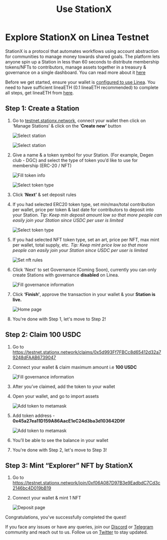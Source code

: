 ﻿---
title: Use StationX
sidebar_position: 1
---

# Explore StationX on Linea Testnet

StationX is a protocol that automates workflows using account abstraction for communities to manage money towards shared goals. The platform lets anyone spin up a Station in less than 60 seconds to distribute membership tokens/NFTs to contributors, manage assets together in a treasury & governance on a single dashboard. You can read more about it [here](https://stationx.network)

Before we get started, ensure your wallet is [configured to use Linea](https://docs.linea.build/use-linea-testnet/set-up-your-wallet). You need to have sufficient lineaETH (0.1 lineaETH recommended) to complete all steps, get lineaETH from [here](https://faucet.goerli.linea.build/).

## Step 1: Create a Station

1. Go to [testnet.stationx.network](https://testnet.stationx.network), connect your wallet then click on ‘Manage Stations’ & click on the ‘**Create new’** button

   ![Select station](/img/quests/stationx/manage_station.png)

   ![Select station](/img/quests/stationx/club_portfolio.png)

1. Give a name & a token symbol for your Station. (For example, Degen club - DGC) and select the type of token you’d like to use for membership (ERC-20 / NFT)

   ![Fill token info](/img/quests/stationx/station_info.png)

   ![Select token type](/img/quests/stationx/token_type_selector.png)

1. Click ‘**Next’** & set deposit rules
1. If you had selected ERC20 token type, set min/max/total contribution per wallet, price per token & last date for contributors to deposit into your Station. _Tip: Keep min deposit amount low so that more people can easily join your Station since USDC per user is limited_

   ![Select token type](/img/quests/stationx/token_section.png)

1. If you had selected NFT token type, set an art, price per NFT, max mint per wallet, total supply, etc. _Tip: Keep mint price low so that more people can easily join your Station since USDC per user is limited_

   ![Set nft rules](/img/quests/stationx/set_token_nft.png)

1. Click 'Next' to set Governance (Coming Soon), currently you can only create Stations with governance **disabled** on Linea.

   ![Fill governance information](/img/quests/stationx/governance.png)

1. Click **‘Finish’**, approve the transaction in your wallet & your **Station is live.**

   ![Home page](/img/quests/stationx/dashboard_home.png)

1. You're done with Step 1, let's move to Step 2!

## Step 2: Claim 100 USDC

1. Go to <https://testnet.stationx.network/claims/0x5d993Ff7FBCc8d65412d32a79248dFAAB6739047>
1. Connect your wallet & claim maximum amount i.e **100 USDC**

   ![Fill governance information](/img/quests/stationx/claim_screen.png)

1. After you’ve claimed, add the token to your wallet
1. Open your wallet, and go to import assets

   ![Add token to metamask](/img/quests/stationx/metamask.png)

1. Add token address - **0x45a27ea11D159A86AacE1eC24d3ba3d103642D9f**

   ![Add token to metamask](/img/quests/stationx/add_token_metamask.png)

1. You’ll be able to see the balance in your wallet

1. You're done with Step 2, let's move to Step 3!

## Step 3: Mint “Explorer” NFT by StationX

1. Go to <https://testnet.stationx.network/join/0xf06A087D97B3e9EadbdC7Cd3c2146bc4D019bB19>
1. Connect your wallet & mint 1 NFT

   ![Deposit page](/img/quests/stationx/deposit_nft.png)

Congratulations, you've successfully completed the quest!

If you face any issues or have any queries, join our [Discord](https://discord.gg/FP82PsvWdS) or [Telegram](https://t.me/stationxnetwork) community and reach out to us. Follow us on [Twitter](https://twitter.com/stationxnetwork) to stay updated.
